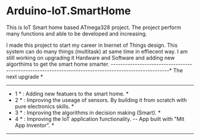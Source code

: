 # Arduino-IoT.SmartHome
This is IoT Smart home based ATmega328 project. The project perform many functions and able to be developed and increasing.

I made this project to start my career in Inernet of Things design.
This system can do many things (multitask) at same time in effiecent way. 
I am still working on upgrading it Hardware and Software and adding new algorthims to get the smart home smarter.
------------------------------------------------------------------------------------------------------*
The next upgrade                                                                                      *
* *****************************************************************************************************  
* 1 * : Adding new featuers to the smart home.                                                        *
* 2 * : Improving the useage of sensors. By building it from scratch with pure electronics skills.    * 
* 3 * : Improving the algorithms in decision making (Smart).                                          *
* 4 * : Improving the IoT application functionality. -- App built with "Mit App Inventor".            *
* *****************************************************************************************************  
